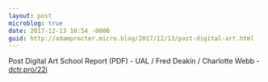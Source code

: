 ```yaml
---
layout: post
microblog: true
date: 2017-12-13 10:54 -0000
guid: http://adamprocter.micro.blog/2017/12/13/post-digital-art.html
---
```

Post Digital Art School Report (PDF) - UAL / Fred Deakin / Charlotte Webb  - [dctr.pro/22i](http://dctr.pro/22i) 
